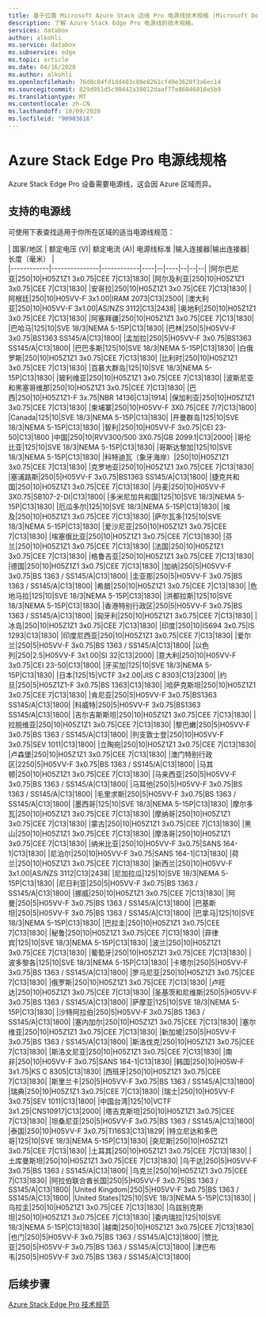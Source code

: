 ```yaml
---
title: 基于位置 Microsoft Azure Stack 边缘 Pro 电源线技术规格 |Microsoft Docs
description: 了解 Azure Stack Edge Pro 电源线的技术规格。
services: databox
author: alkohli
ms.service: databox
ms.subservice: edge
ms.topic: article
ms.date: 04/16/2020
ms.author: alkohli
ms.openlocfilehash: 76d8c84fd1dd403c88e8261cf49e3620f3a6ec14
ms.sourcegitcommit: 829d951d5c90442a38012daaf77e86046018e5b9
ms.translationtype: MT
ms.contentlocale: zh-CN
ms.lasthandoff: 10/09/2020
ms.locfileid: "90903616"
---
```

# <a name="azure-stack-edge-pro-power-cord-specifications"></a>Azure Stack Edge Pro 电源线规格

Azure Stack Edge Pro 设备需要电源线，这会因 Azure 区域而异。

## <a name="supported-power-cords"></a>支持的电源线

可使用下表查找适用于你所在区域的适当电源线规范：

| 国家/地区    | 额定电压 (V)| 额定电流 (A)| 电源线标准 |输入连接器|输出连接器| 长度（毫米） |  
|------------|---------------|------------|----|--|----|--|--|--|
|阿尔巴尼亚|250|10|H05Z1Z1 3x0.75|CEE 7|C13|1830|
|阿尔及利亚|250|10|H05Z1Z1 3x0.75|CEE 7|C13|1830|
|安哥拉|250|10|H05Z1Z1 3x0.75|CEE 7|C13|1830|
|阿根廷|250|10|H05VV-F 3x1.00|IRAM 2073|C13|2500|
|澳大利亚|250|10|H05VV-F 3x1.00|AS/NZS 3112|C13|2438|
|奥地利|250|10|H05Z1Z1 3x0.75|CEE 7|C13|1830|
|阿塞拜疆|250|10|H05Z1Z1 3x0.75|CEE 7|C13|1830|
|巴哈马|125|10|SVE 18/3|NEMA 5-15P|C13|1830|
|巴林|250|5|H05VV-F 3x0.75|BS1363  SS145/A|C13|1800|
|孟加拉|250|5|H05VV-F 3x0.75|BS1363  SS145/A|C13|1800|
|巴巴多斯|125|10|SVE 18/3|NEMA 5-15P|C13|1830|
|白俄罗斯|250|10|H05Z1Z1 3x0.75|CEE 7|C13|1830|
|比利时|250|10|H05Z1Z1 3x0.75|CEE 7|C13|1830|
|百慕大群岛|125|10|SVE 18/3|NEMA 5-15P|C13|1830|
|玻利维亚|250|10|H05Z1Z1 3x0.75|CEE 7|C13|1830|
|波斯尼亚和黑塞哥维那|250|10|H05Z1Z1 3x0.75|CEE 7|C13|1830|
|巴西|250|10|H05Z1Z1-F 3x.75|NBR 14136|C13|1914|
|保加利亚|250|10|H05Z1Z1 3x0.75|CEE 7|C13|1830|
|柬埔寨|250|10|H05VV-F 3X0.75|CEE 7/7|C13|1800|
|Canada|125|10|SVE 18/3|NEMA 5-15P|C13|1830|
|开曼群岛|125|10|SVE 18/3|NEMA 5-15P|C13|1830|
|智利|250|10|H05VV-F 3x0.75|CEI 23-50|C13|1800
|中国|250|10|RVV300/500 3X0.75|GB 2099.1|C13|2000|
|哥伦比亚|125|10|SVE 18/3|NEMA 5-15P|C13|1830|
|哥斯达黎加|125|10|SVE 18/3|NEMA 5-15P|C13|1830|
|科特迪瓦（象牙海岸）|250|10|H05Z1Z1 3x0.75|CEE 7|C13|1830|
|克罗地亚|250|10|H05Z1Z1 3x0.75|CEE 7|C13|1830|
|塞浦路斯|250|5|H05VV-F 3x0.75|BS1363  SS145/A|C13|1800|
|捷克共和国|250|10|H05Z1Z1 3x0.75|CEE 7|C13|1830|
|丹麦|250|10|H05VV-F 3X0.75|SB107-2-DI|C13|1800|
|多米尼加共和国|125|10|SVE 18/3|NEMA 5-15P|C13|1830|
|厄瓜多尔|125|10|SVE 18/3|NEMA 5-15P|C13|1830|
|埃及|250|10|H05Z1Z1 3x0.75|CEE 7|C13|1830|
|萨尔瓦多|125|10|SVE 18/3|NEMA 5-15P|C13|1830|
|爱沙尼亚|250|10|H05Z1Z1 3x0.75|CEE 7|C13|1830|
|埃塞俄比亚|250|10|H05Z1Z1 3x0.75|CEE 7|C13|1830|
|芬兰|250|10|H05Z1Z1 3x0.75|CEE 7|C13|1830|
|法国|250|10|H05Z1Z1 3x0.75|CEE 7|C13|1830|
|格鲁吉亚|250|10|H05Z1Z1 3x0.75|CEE 7|C13|1830|
|德国|250|10|H05Z1Z1 3x0.75|CEE 7|C13|1830|
|加纳|250|5|H05VV-F 3x0.75|BS 1363 / SS145/A|C13|1800|
|圭亚那|250|5|H05VV-F 3x0.75|BS 1363 / SS145/A|C13|1800|
|希腊|250|10|H05Z1Z1 3x0.75|CEE 7|C13|1830|
|危地马拉|125|10|SVE 18/3|NEMA 5-15P|C13|1830|
|洪都拉斯|125|10|SVE 18/3|NEMA 5-15P|C13|1830|
|香港特别行政区|250|5|H05VV-F 3x0.75|BS 1363 / SS145/A|C13|1800|
|匈牙利|250|10|H05Z1Z1 3x0.75|CEE 7|C13|1830|
|冰岛|250|10|H05Z1Z1 3x0.75|CEE 7|C13|1830|
|印度|250|10|IS694 3x0.75|IS 1293|C13|1830|
|印度尼西亚|250|10|H05Z1Z1 3x0.75|CEE 7|C13|1830|
|爱尔兰|250|5|H05VV-F 3x0.75|BS 1363 / SS145/A|C13|1800|
|以色列|250|2.5|H05VV-F 3x1.00|SI 32|C13|2000|
|意大利|250|10|H05VV-F 3x0.75|CEI 23-50|C13|1800|
|牙买加|125|10|SVE 18/3|NEMA 5-15P|C13|1830|
|日本|125|15|VCTF 3x2.00|JIS C 8303|C13|2300|
|约旦|250|5|H05Z1Z1-F 3x0.75|BS 1363|C13|1830|
|哈萨克斯坦|250|10|H05Z1Z1 3x0.75|CEE 7|C13|1830|
|肯尼亚|250|5|H05VV-F 3x0.75|BS1363  SS145/A|C13|1800|
|科威特|250|5|H05VV-F 3x0.75|BS1363  SS145/A|C13|1800|
|吉尔吉斯斯坦|250|10|H05Z1Z1 3x0.75|CEE 7|C13|1830|
|拉脱维亚|250|10|H05Z1Z1 3x0.75|CEE 7|C13|1830|
|黎巴嫩|250|5|H05VV-F 3x0.75|BS 1363 / SS145/A|C13|1800|
|列支敦士登|250|10|H05VV-F 3x0.75|SEV 1011|C13|1800|
|立陶宛|250|10|H05Z1Z1 3x0.75|CEE 7|C13|1830|
|卢森堡|250|10|H05Z1Z1 3x0.75|CEE 7|C13|1830|
|澳门特别行政区|2250|5|H05VV-F 3x0.75|BS 1363 / SS145/A|C13|1800|
|马其顿|250|10|H05Z1Z1 3x0.75|CEE 7|C13|1830|
|马来西亚|250|5|H05VV-F 3x0.75|BS 1363 / SS145/A|C13|1800|
|马耳他|250|5|H05VV-F 3x0.75|BS 1363 / SS145/A|C13|1800|
|毛里求斯|250|5|H05VV-F 3x0.75|BS 1363 / SS145/A|C13|1800|
|墨西哥|125|10|SVE 18/3|NEMA 5-15P|C13|1830|
|摩尔多瓦|250|10|H05Z1Z1 3x0.75|CEE 7|C13|1830|
|摩纳哥|250|10|H05Z1Z1 3x0.75|CEE 7|C13|1830|
|蒙古|250|10|H05Z1Z1 3x0.75|CEE 7|C13|1830|
|黑山|250|10|H05Z1Z1 3x0.75|CEE 7|C13|1830|
|摩洛哥|250|10|H05Z1Z1 3x0.75|CEE 7|C13|1830|
|纳米比亚|250|10|H05VV-F 3x0.75|SANS 164-1|C13|1830|
|尼泊尔|250|10|H05VV-F 3x0.75|SANS 164-1|C13|1830|
|荷兰|250|10|H05Z1Z1 3x0.75|CEE 7|C13|1830|
|新西兰|250|10|H05VV-F 3x1.00|AS/NZS 3112|C13|2438|
|尼加拉瓜|125|10|SVE 18/3|NEMA 5-15P|C13|1830|
|尼日利亚|250|5|H05VV-F 3x0.75|BS 1363 / SS145/A|C13|1800|
|挪威|250|10|H05Z1Z1 3x0.75|CEE 7|C13|1830|
|阿曼|250|5|H05VV-F 3x0.75|BS 1363 / SS145/A|C13|1800|
|巴基斯坦|250|5|H05VV-F 3x0.75|BS 1363 / SS145/A|C13|1800|
|巴拿马|125|10|SVE 18/3|NEMA 5-15P|C13|1830|
|巴拉圭|250|10|H05Z1Z1 3x0.75|CEE 7|C13|1830|
|秘鲁|250|10|H05Z1Z1 3x0.75|CEE 7|C13|1830|
|菲律宾|125|10|SVE 18/3|NEMA 5-15P|C13|1830|
|波兰|250|10|H05Z1Z1 3x0.75|CEE 7|C13|1830|
|葡萄牙|250|10|H05Z1Z1 3x0.75|CEE 7|C13|1830|
|波多黎各|125|10|SVE 18/3|NEMA 5-15P|C13|1830|
|卡塔尔|250|5|H05VV-F 3x0.75|BS 1363 / SS145/A|C13|1800|
|罗马尼亚|250|10|H05Z1Z1 3x0.75|CEE 7|C13|1830|
|俄罗斯|250|10|H05Z1Z1 3x0.75|CEE 7|C13|1830|
|卢旺达|250|10|H05Z1Z1 3x0.75|CEE 7|C13|1830|
|圣基茨和尼维斯|250|5|H05VV-F 3x0.75|BS 1363 / SS145/A|C13|1800|
|萨摩亚|125|10|SVE 18/3|NEMA 5-15P|C13|1830|
|沙特阿拉伯|250|5|H05VV-F 3x0.75|BS 1363 / SS145/A|C13|1800|
|塞内加尔|250|10|H05Z1Z1 3x0.75|CEE 7|C13|1830|
|塞尔维亚|250|10|H05Z1Z1 3x0.75|CEE 7|C13|1830|
|新加坡|250|5|H05VV-F 3x0.75|BS 1363 / SS145/A|C13|1800|
|斯洛伐克|250|10|H05Z1Z1 3x0.75|CEE 7|C13|1830|
|斯洛文尼亚|250|10|H05Z1Z1 3x0.75|CEE 7|C13|1830|
|南非|250|10|H05VV-F 3x0.75|SANS 164-1|C13|1830|
|韩国|250|10|H05W-F 3x1.75|KS C 8305|C13|1830|
|西班牙|250|10|H05Z1Z1 3x0.75|CEE 7|C13|1830|
|斯里兰卡|250|5|H05VV-F 3x0.75|BS 1363 / SS145/A|C13|1800|
|瑞典|250|10|H05Z1Z1 3x0.75|CEE 7|C13|1830|
|瑞士|250|10|H05VV-F 3x0.75|SEV 1011|C13|1800|
|中国台湾|125|10|VCTF 3x1.25|CNS10917|C13|2000|
|塔吉克斯坦|250|10|H05Z1Z1 3x0.75|CEE 7|C13|1830|
|坦桑尼亚|250|5|H05VV-F 3x0.75|BS 1363 / SS145/A|C13|1800|
|泰国|250|10|H05VV-F 3x0.75|TI16S3|C13|1829|
|特立尼达和多巴哥|125|10|SVE 18/3|NEMA 5-15P|C13|1830|
|突尼斯|250|10|H05Z1Z1 3x0.75|CEE 7|C13|1830|
|土耳其|250|10|H05Z1Z1 3x0.75|CEE 7|C13|1830|
|土库曼斯坦|250|10|H05Z1Z1 3x0.75|CEE 7|C13|1830|
|乌干达|250|5|H05VV-F 3x0.75|BS 1363 / SS145/A|C13|1800|
|乌克兰|250|10|H05Z1Z1 3x0.75|CEE 7|C13|1830|
|阿拉伯联合酋长国|250|5|H05VV-F 3x0.75|BS 1363 / SS145/A|C13|1800|
|United Kingdom|250|5|H05VV-F 3x0.75|BS 1363 / SS145/A|C13|1800|
|United States|125|10|SVE 18/3|NEMA 5-15P|C13|1830|
|乌拉圭|250|10|H05Z1Z1 3x0.75|CEE 7|C13|1830|
|乌兹别克斯坦|250|10|H05Z1Z1 3x0.75|CEE 7|C13|1830|
|委内瑞拉|125|10|SVE 18/3|NEMA 5-15P|C13|1830|
|越南|250|10|H05Z1Z1 3x0.75|CEE 7|C13|1830|
|也门|250|5|H05VV-F 3x0.75|BS 1363 / SS145/A|C13|1800|
|赞比亚|250|5|H05VV-F 3x0.75|BS 1363 / SS145/A|C13|1800|
|津巴布韦|250|5|H05VV-F 3x0.75|BS 1363 / SS145/A|C13|1800|

## <a name="next-steps"></a>后续步骤

[Azure Stack Edge Pro 技术规范](data-box-edge-technical-specifications-compliance.md)
